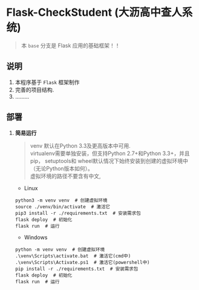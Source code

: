 # Flask-CheckStudent (大沥高中查人系统)
> 本 `base` 分支是 Flask 应用的基础框架！！ 
## 说明
1. 本程序基于 `Flask` 框架制作
2. 完善的项目结构.
3. .........
## 部署
1. **简易运行**
    > venv 默认在Python 3.3及更高版本中可用.  
    > virtualenv需要单独安装，但支持Python 2.7+和Python 3.3+，并且 pip， setuptools和 wheel默认情况下始终安装到创建的虚拟环境中（无论Python版本如何）。  
    > 虚拟环境的路径不要含有中文,
    - Linux
    ```shell
    python3 -m venv venv  # 创建虚拟环境
    source ./venv/bin/activate  # 激活它
    pip3 install -r ./requirements.txt  # 安装需求包
    flask deploy  # 初始化
    flask run  # 运行
    ```
   
    - Windows
    ```shell
    python -m venv venv  # 创建虚拟环境
    .\venv\Scripts\activate.bat  # 激活它(cmd中)
    .\venv\Scripts\Activate.ps1  # 激活它(powershell中)
    pip install -r ./requirements.txt  # 安装需求包
    flask deploy  # 初始化
    flask run  # 运行
    ```
